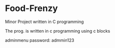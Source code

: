 # Food-Frenzy
Minor Project written in C programming

The prog. is written in c programming using c blocks

adminmenu password: admmin123
